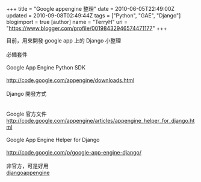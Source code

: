 +++
title = "Google appengine 整理"
date = 2010-06-05T22:49:00Z
updated = 2010-09-08T02:49:44Z
tags = ["Python", "GAE", "Django"]
blogimport = true 
[author]
	name = "TerryH"
	uri = "https://www.blogger.com/profile/00198432946574471177"
+++

目前，用來開發 google app 上的 Django 小整理<br /><br />必備套件<br /><br />Google App Engine Python SDK<br /><br /><a href="http://code.google.com/appengine/downloads.html">http://code.google.com/appengine/downloads.html</a><br /><br />Django 開發方式<br /><br /><br />Google 官方文件<br /><a href="http://code.google.com/appengine/articles/appengine_helper_for_django.html">http://code.google.com/appengine/articles/appengine_helper_for_django.html</a><br /><br />Google App Engine Helper for Django<br /><br /><a href="http://code.google.com/p/google-app-engine-django/">http://code.google.com/p/google-app-engine-django/</a><br /><br />非官方，可是好用<br /><a href="http://www.allbuttonspressed.com/projects/djangoappengine#documentation">djangoappengine</a>
